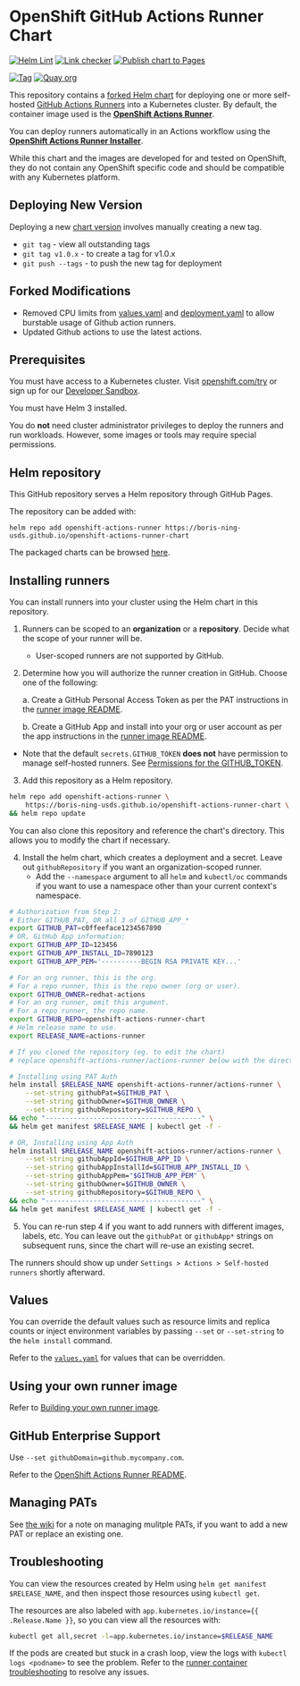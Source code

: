 # OpenShift GitHub Actions Runner Chart

[![Helm Lint](https://github.com/boris-ning-usds/openshift-actions-runner-chart/workflows/Helm%20Lint/badge.svg)](https://github.com/boris-ning-usds/openshift-actions-runner-chart/actions)
[![Link checker](https://github.com/boris-ning-usds/openshift-actions-runner-chart/workflows/Link%20checker/badge.svg)](https://github.com/boris-ning-usds/openshift-actions-runner-chart/actions)
[![Publish chart to Pages](https://github.com/boris-ning-usds/openshift-actions-runner-chart/workflows/Publish%20chart%20to%20Pages/badge.svg)](https://github.com/boris-ning-usds/openshift-actions-runner-chart/actions)

[![Tag](https://img.shields.io/github/v/tag/boris-ning-usds/openshift-actions-runner-chart)](https://github.com/redhat-actions/openshift-actions-runner-chart/tags)
[![Quay org](https://img.shields.io/badge/quay-redhat--github--actions-red)](https://quay.io/organization/redhat-github-actions)

This repository contains a [forked Helm chart](https://github.com/redhat-actions/openshift-actions-runner-chart) for deploying one or more self-hosted <!-- markdown-link-check-disable --> [GitHub Actions Runners](<(https://docs.github.com/en/actions/hosting-your-own-runners/about-self-hosted-runners)>) <!-- markdown-link-check-enable -->
into a Kubernetes cluster. By default, the container image used is the [**OpenShift Actions Runner**](https://github.com/redhat-actions/openshift-actions-runner).

You can deploy runners automatically in an Actions workflow using the [**OpenShift Actions Runner Installer**](https://github.com/redhat-actions/openshift-actions-runner-installer).

While this chart and the images are developed for and tested on OpenShift, they do not contain any OpenShift specific code and should be compatible with any Kubernetes platform.

## Deploying New Version

Deploying a new [chart version](https://boris-ning-usds.github.io/openshift-actions-runner-chart) involves manually creating a new tag.

- `git tag` - view all outstanding tags
- `git tag v1.0.x` - to create a tag for v1.0.x
- `git push --tags` - to push the new tag for deployment

## Forked Modifications

- Removed CPU limits from [values.yaml](./values.yaml) and [deployment.yaml](./templates/deployment.yaml) to allow burstable usage of Github action runners.
- Updated Github actions to use the latest actions.

## Prerequisites

You must have access to a Kubernetes cluster. Visit [openshift.com/try](https://www.openshift.com/try) or sign up for our [Developer Sandbox](https://developers.redhat.com/developer-sandbox).

You must have Helm 3 installed.

You do **not** need cluster administrator privileges to deploy the runners and run workloads. However, some images or tools may require special permissions.

## Helm repository

This GitHub repository serves a Helm repository through GitHub Pages.

The repository can be added with:

```
helm repo add openshift-actions-runner https://boris-ning-usds.github.io/openshift-actions-runner-chart
```

The packaged charts can be browsed [here](https://github.com/boris-ning-usds/openshift-actions-runner-chart/tree/release-chart/packages).

## Installing runners

You can install runners into your cluster using the Helm chart in this repository.

1. Runners can be scoped to an **organization** or a **repository**. Decide what the scope of your runner will be.
   - User-scoped runners are not supported by GitHub.
2. Determine how you will authorize the runner creation in GitHub. Choose one of the following:

   a. Create a GitHub Personal Access Token as per the PAT instructions in the [runner image README](https://github.com/redhat-actions/openshift-actions-runner#pat-guidelines).

   b. Create a GitHub App and install into your org or user account as per the app instructions in the [runner image README](https://github.com/redhat-actions/openshift-actions-runners/blob/main/docs/github-app-authentication.md).

- Note that the default `secrets.GITHUB_TOKEN` **does not** have permission to manage self-hosted runners. See [Permissions for the GITHUB_TOKEN](https://docs.github.com/en/actions/reference/authentication-in-a-workflow#permissions-for-the-github_token).

3. Add this repository as a Helm repository.

```bash
helm repo add openshift-actions-runner \
    https://boris-ning-usds.github.io/openshift-actions-runner-chart \
&& helm repo update
```

You can also clone this repository and reference the chart's directory. This allows you to modify the chart if necessary.

4. Install the helm chart, which creates a deployment and a secret. Leave out `githubRepository` if you want an organization-scoped runner.
   - Add the `--namespace` argument to all `helm` and `kubectl/oc` commands if you want to use a namespace other than your current context's namespace.

```bash
# Authorization from Step 2:
# Either GITHUB_PAT, OR all 3 of GITHUB_APP_*
export GITHUB_PAT=c0ffeeface1234567890
# OR, GitHub App information:
export GITHUB_APP_ID=123456
export GITHUB_APP_INSTALL_ID=7890123
export GITHUB_APP_PEM='----------BEGIN RSA PRIVATE KEY...'

# For an org runner, this is the org.
# For a repo runner, this is the repo owner (org or user).
export GITHUB_OWNER=redhat-actions
# For an org runner, omit this argument.
# For a repo runner, the repo name.
export GITHUB_REPO=openshift-actions-runner-chart
# Helm release name to use.
export RELEASE_NAME=actions-runner

# If you cloned the repository (eg. to edit the chart)
# replace openshift-actions-runner/actions-runner below with the directory containing Chart.yaml.

# Installing using PAT Auth
helm install $RELEASE_NAME openshift-actions-runner/actions-runner \
    --set-string githubPat=$GITHUB_PAT \
    --set-string githubOwner=$GITHUB_OWNER \
    --set-string githubRepository=$GITHUB_REPO \
&& echo "---------------------------------------" \
&& helm get manifest $RELEASE_NAME | kubectl get -f -

# OR, Installing using App Auth
helm install $RELEASE_NAME openshift-actions-runner/actions-runner \
    --set-string githubAppId=$GITHUB_APP_ID \
    --set-string githubAppInstallId=$GITHUB_APP_INSTALL_ID \
    --set-string githubAppPem="$GITHUB_APP_PEM" \
    --set-string githubOwner=$GITHUB_OWNER \
    --set-string githubRepository=$GITHUB_REPO \
&& echo "---------------------------------------" \
&& helm get manifest $RELEASE_NAME | kubectl get -f -
```

5. You can re-run step 4 if you want to add runners with different images, labels, etc. You can leave out the `githubPat` or `githubApp*` strings on subsequent runs, since the chart will re-use an existing secret.

The runners should show up under `Settings > Actions > Self-hosted runners` shortly afterward.

## Values

You can override the default values such as resource limits and replica counts or inject environment variables by passing `--set` or `--set-string` to the `helm install` command.

Refer to the [`values.yaml`](./values.yaml) for values that can be overridden.

## Using your own runner image

Refer to [Building your own runner image](https://github.com/redhat-actions/openshift-actions-runner/tree/main/base#own-image).

## GitHub Enterprise Support

Use `--set githubDomain=github.mycompany.com`.

Refer to the [OpenShift Actions Runner README](https://github.com/redhat-actions/openshift-actions-runner#enterprise-support).

## Managing PATs

See [the wiki](https://github.com/redhat-actions/openshift-actions-runner-chart/wiki/Managing-PATs) for a note on managing mulitple PATs, if you want to add a new PAT or replace an existing one.

## Troubleshooting

You can view the resources created by Helm using `helm get manifest $RELEASE_NAME`, and then inspect those resources using `kubectl get`.

The resources are also labeled with `app.kubernetes.io/instance={{ .Release.Name }}`, so you can view all the resources with:

```sh
kubectl get all,secret -l=app.kubernetes.io/instance=$RELEASE_NAME
```

If the pods are created but stuck in a crash loop, view the logs with `kubectl logs <podname>` to see the problem. Refer to the [runner container troubleshooting](https://github.com/redhat-actions/openshift-actions-runner#troubleshooting) to resolve any issues.
